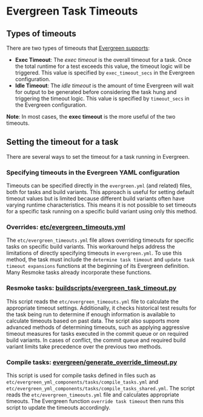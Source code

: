 # Evergreen Task Timeouts

## Types of timeouts

There are two types of timeouts that [Evergreen supports](https://github.com/evergreen-ci/evergreen/wiki/Project-Commands#timeoutupdate):

- **Exec Timeout**: The _exec timeout_ is the overall timeout for a task. Once the total runtime for a test exceeds this value, the timeout logic will be triggered. This value is specified by `exec_timeout_secs` in the Evergreen configuration.
- **Idle Timeout**: The _idle timeout_ is the amount of time Evergreen will wait for output to be generated before considering the task hung and triggering the timeout logic. This value is specified by `timeout_secs` in the Evergreen configuration.

**Note**: In most cases, the **exec timeout** is the more useful of the two timeouts.

## Setting the timeout for a task

There are several ways to set the timeout for a task running in Evergreen.

### Specifying timeouts in the Evergreen YAML configuration

Timeouts can be specified directly in the `evergreen.yml` (and related) files, both for tasks and build variants. This approach is useful for setting default timeout values but is limited because different build variants often have varying runtime characteristics. This means it is not possible to set timeouts for a specific task running on a specific build variant using only this method.

### Overrides: [etc/evergreen_timeouts.yml](../../etc/evergreen_timeouts.yml)

The `etc/evergreen_timeouts.yml` file allows overriding timeouts for specific tasks on specific build variants. This workaround helps address the limitations of directly specifying timeouts in `evergreen.yml`. To use this method, the task must include the `determine task timeout` and `update task timeout expansions` functions at the beginning of its Evergreen definition. Many Resmoke tasks already incorporate these functions.

### Resmoke tasks: [buildscripts/evergreen_task_timeout.py](../../buildscripts/evergreen_task_timeout.py)

This script reads the `etc/evergreen_timeouts.yml` file to calculate the appropriate timeout settings. Additionally, it checks historical test results for the task being run to determine if enough information is available to calculate timeouts based on past data. The script also supports more advanced methods of determining timeouts, such as applying aggressive timeout measures for tasks executed in the commit queue or on required build variants. In cases of conflict, the commit queue and required build variant limits take precedence over the previous two methods.

### Compile tasks: [evergreen/generate_override_timeout.py](../../evergreen/generate_override_timeout.py)

This script is used for compile tasks defined in files such as `etc/evergreen_yml_components/tasks/compile_tasks.yml` and `etc/evergreen_yml_components/tasks/compile_tasks_shared.yml`. The script reads the `etc/evergreen_timeouts.yml` file and calculates appropriate timeouts. The Evergreen function `override task timeout` then runs this script to update the timeouts accordingly.
